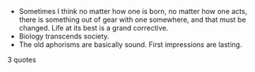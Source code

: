 - Sometimes I think no matter how one is born, no matter how one acts, there is something out of gear with one somewhere, and that must be changed. Life at its best is a grand corrective.
 - Biology transcends society.
 - The old aphorisms are basically sound. First impressions are lasting.

3 quotes